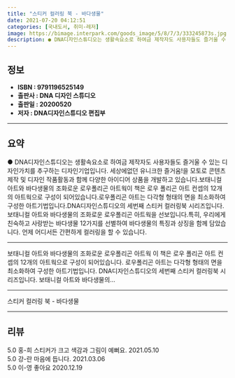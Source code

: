 ```yaml
---
title: "스티커 컬러링 북 - 바다생물"
date: 2021-07-20 04:12:51
categories: [국내도서, 취미-레저]
image: https://bimage.interpark.com/goods_image/5/8/7/3/333245873s.jpg
description: ● DNA디자인스튜디오는 생활속요소로 하여금 제작자도 사용자들도 즐거울 수 있는 디자인가치를 추구하는 디자인기업입니다. 세상에없던 유니크한 즐거움!을 모토로 콘텐츠제작 및 디자인 작품활동과 함께 다양한 아이디어 상품을 개발하고 있습니다.보태니컬 아트와 바다생물의 조화로운 로우폴리곤 아
---
```


## **정보**

- **ISBN : 9791196525149**
- **출판사 : DNA 디자인 스튜디오**
- **출판일 : 20200520**
- **저자 : DNA디자인스튜디오 편집부**

------



## **요약**

●  DNA디자인스튜디오는 생활속요소로 하여금 제작자도 사용자들도 즐거울 수 있는 디자인가치를 추구하는 디자인기업입니다. 세상에없던 유니크한 즐거움!을 모토로 콘텐츠제작 및 디자인 작품활동과 함께 다양한 아이디어 상품을 개발하고 있습니다.보태니컬 아트와 바다생물의 조화로운 로우폴리곤 아트웍이 책은 로우 폴리곤 아트 컨셉의 12개의 아트웍으로 구성이 되어있습니다.로우폴리곤 아트는 다각형 형태의 면을 최소화하여 구성한 아트기법입니다.DNA디자인스튜디오의 세번째 스티커 컬러링북 시리즈입니다.보태니컬 아트와 바다생물의 조화로운 로우폴리곤 아트웍을 선보입니다.특히, 우리에게 친숙하고 사랑받는 바다생물 12가지를 선별하여 바다생물의 특징과 상징을 함께 담았습니다. 언제 어디서든 간편하게 컬러링을 할 수 있습니다.

------

보태니컬 아트와 바다생물의 조화로운 로우폴리곤 아트웍
이 책은 로우 폴리곤 아트 컨셉의 12개의 아트웍으로 구성이 되어있습니다.
로우폴리곤 아트는 다각형 형태의 면을 최소화하여 구성한 아트기법입니다.
DNA디자인스튜디오의 세번째 스티커 컬러링북 시리즈입니다.
보태니컬 아트와 바다생물의... 

------


스티커 컬러링 북 - 바다생물 

------


## **리뷰** 

5.0 홍-희 스티커가 크고 색감과 그림이 예뻐요. 2021.05.10 <br/>5.0 강-란 마음에 듭니다. 2021.03.06 <br/>5.0 이-영 좋아요 2020.12.19 <br/>